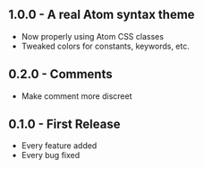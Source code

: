 ## 1.0.0 - A real Atom syntax theme
* Now properly using Atom CSS classes
* Tweaked colors for constants, keywords, etc.

## 0.2.0 - Comments
* Make comment more discreet

## 0.1.0 - First Release
* Every feature added
* Every bug fixed
